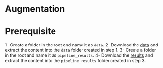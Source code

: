 # Augmentation

# Prerequisite
1- Create a folder in the root and name it as `data`.
2- Download the [data]() and extract the content into the `data` folder created in step 1.
3- Create a folder in the root and name it as `pipeline_results`.
4- Download the [results]() and extract the content into the `pipeline_results` folder created in step 3.
